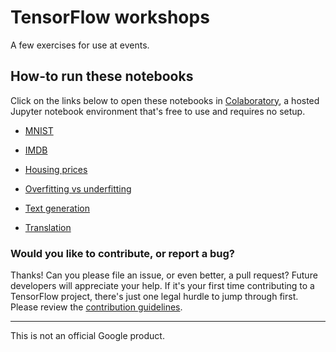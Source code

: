 # TensorFlow workshops

A few exercises for use at events.

## How-to run these notebooks

Click on the links below to open these notebooks in [Colaboratory](https://colab.research.google.com), a hosted Jupyter notebook environment that's free to use and requires no setup.

* [MNIST](https://colab.research.google.com/github/tensorflow/docs/blob/master/site/en/tutorials/keras/basic_classification.ipynb)

* [IMDB](https://colab.research.google.com/github/tensorflow/docs/blob/master/site/en/tutorials/keras/basic_text_classification.ipynb)

* [Housing prices](https://colab.research.google.com/github/tensorflow/docs/blob/master/site/en/tutorials/keras/basic_regression.ipynb)

* [Overfitting vs underfitting](https://colab.research.google.com/github/tensorflow/docs/blob/master/site/en/tutorials/keras/overfit_and_underfit.ipynb)

* [Text generation](https://colab.research.google.com/github/tensorflow/tensorflow/blob/master/tensorflow/contrib/eager/python/examples/generative_examples/text_generation.ipynb)

* [Translation](https://colab.research.google.com/github/tensorflow/tensorflow/blob/master/tensorflow/contrib/eager/python/examples/nmt_with_attention/nmt_with_attention.ipynb)

### Would you like to contribute, or report a bug?

Thanks! Can you please file an issue, or even better, a pull request? Future developers will appreciate your help. If it's your first time contributing to a TensorFlow project, there's just one legal hurdle to jump through first. Please review the [contribution guidelines](CONTRIBUTING.md).

---

This is not an official Google product.
